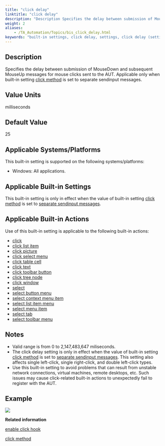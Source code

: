 ```yaml
--- 
title: "click delay"
linktitle: "click delay"
description: "Description Specifies the delay between submission of MouseDown and subsequent MouseUp messages for mouse clicks sent to the AUT. Applicable only when built-in setting click method is set to separate ..."
weight: 2
aliases: 
    - /TA_Automation/Topics/bis_click_delay.html
keywords: "built-in settings, click delay, settings, click delay (settings), click delay, delay between mousedown and mouseup, between mousepress and mouserelease, mouse click sensitivity"
---
```


## Description

Specifies the delay between submission of MouseDown and subsequent MouseUp messages for mouse clicks sent to the AUT. Applicable only when built-in setting [click method](/TA_Automation/Topics/bis_click_method.html) is set to separate sendinput messages.

## Value Units

milliseconds

## Default Value

25

## Applicable Systems/Platforms

This built-in setting is supported on the following systems/platforms:

-   Windows: All applications.

## Applicable Built-in Settings

This built-in setting is only in effect when the value of built-in setting [click method](/TA_Automation/Topics/bis_click_method.html) is set to [separate sendinput messages](/TA_Automation/Topics/bis_click_method.html#plentry.separate_sendinput_messages).

## Applicable Built-in Actions

Use of this built-in setting is applicable to the following built-in actions:

-   [click](/TA_Automation/Topics/bia_click.html)
-   [click list item](/TA_Automation/Topics/bia_click_list_item.html)
-   [click picture](/TA_Automation/Topics/bia_click_picture.html)
-   [click select menu](/TA_Automation/Topics/bia_click_select_menu.html)
-   [click table cell](/TA_Automation/Topics/bia_click_table_cell.html)
-   [click text](/TA_Automation/Topics/bia_click_text.html)
-   [click toolbar button](/TA_Automation/Topics/bia_click_toolbar_button.html)
-   [click tree node](/TA_Automation/Topics/bia_click_tree_node.html)
-   [click window](/TA_Automation/Topics/bia_click_window.html)
-   [select](/TA_Automation/Topics/bia_select.html)
-   [select button menu](/TA_Automation/Topics/bia_select_button_menu.html)
-   [select context menu item](/TA_Automation/Topics/bia_select_context_menu_item.html)
-   [select list item menu](/TA_Automation/Topics/bia_select_list_item_menu.html)
-   [select menu item](/TA_Automation/Topics/bia_select_menu_item.html)
-   [select tab](/TA_Automation/Topics/bia_select_tab.html)
-   [select toolbar menu](/TA_Automation/Topics/bia_select_toolbar_menu.html)

## Notes

-   Valid range is from 0 to 2,147,483,647 miliseconds.
-   The click delay setting is only in effect when the value of built-in setting [click method](/TA_Automation/Topics/bis_click_method.html) is set to [separate sendinput messages](/TA_Automation/Topics/bis_click_method.html#plentry.separate_sendinput_messages). This setting also affects single left-click, single right-click, and double left-click types.
-   Use this built-in setting to avoid problems that can result from unstable network connections, virtual machines, remote desktops, etc. Such issues may cause click-related built-in actions to unexpectedly fail to register with the AUT.

## Example

![](/images/TA_Automation/Images/bis_click_delay_pgm.png)




**Related information**  


[enable click hook](/TA_Automation/Topics/bis_enable_click_hook.html)

[click method](/TA_Automation/Topics/bis_click_method.html)

